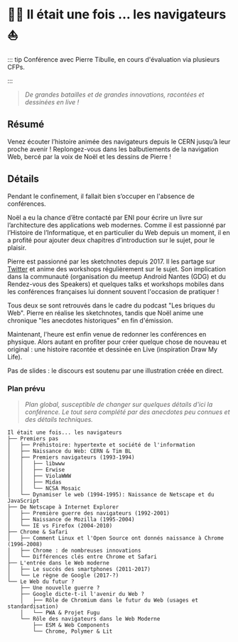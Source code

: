 # :man_artist: Il était une fois ... les navigateurs :boat:

::: tip
Conférence avec Pierre Tibulle, en cours d'évaluation via plusieurs CFPs.

:::

> _De grandes batailles et de grandes innovations, racontées et dessinées en live !_

## Résumé

Venez écouter l’histoire animée des navigateurs depuis le CERN jusqu’à leur proche avenir !
Replongez-vous dans les balbutiements de la navigation Web, bercé par la voix de Noël et les dessins de Pierre !

## Détails

Pendant le confinement, il fallait bien s’occuper en l'absence de conférences.

Noël a eu la chance d’être contacté par ENI pour écrire un livre sur l’architecture des applications web modernes. Comme il est passionné par l’Histoire de l’Informatique, et en particulier du Web depuis un moment, il en a profité pour ajouter deux chapitres d’introduction sur le sujet, pour le plaisir.

Pierre est passionné par les sketchnotes depuis 2017. Il les partage sur [Twitter](https://twitter.com/ptibulle/media) et anime des workshops régulièrement sur le sujet. Son implication dans la communauté (organisation du meetup Android Nantes (GDG) et du Rendez-vous des Speakers) et quelques talks et workshops mobiles dans les conférences françaises lui donnent souvent l'occasion de pratiquer !

Tous deux se sont retrouvés dans le cadre du podcast "Les briques du Web". Pierre en réalise les sketchnotes, tandis que Noël anime une chronique "les anecdotes historiques" en fin d'émission.

Maintenant, l'heure est enfin venue de redonner les conférences en physique. Alors autant en profiter pour créer quelque chose de nouveau et original : une histoire racontée et dessinée en Live (inspiration Draw My Life).

Pas de slides : le discours est soutenu par une illustration créée en direct.

### Plan prévu

> _Plan global, susceptible de changer sur quelques détails d'ici la conférence. Le tout sera complété par des anecdotes peu connues et des détails techniques._

    Il était une fois... les navigateurs
    ├── Premiers pas
    │   ├── Préhistoire: hypertexte et société de l'information
    │   ├── Naissance du Web: CERN & Tim BL
    │   ├── Premiers navigateurs (1993-1994)
    │   │   ├── libwww
    │   │   ├── Erwise
    │   │   ├── ViolaWWW
    │   │   ├── Midas
    │   │   └── NCSA Mosaic
    │   └── Dynamiser le web (1994-1995): Naissance de Netscape et du JavaScript
    ├── De Netscape à Internet Explorer
    │   ├── Première guerre des navigateurs (1992-2001)
    │   ├── Naissance de Mozilla (1995-2004)
    │   └── IE vs Firefox (2004-2010)
    ├── Chrome & Safari
    │   ├── Comment Linux et l'Open Source ont donnés naissance à Chrome (1996-2008)
    │   ├── Chrome : de nombreuses innovations
    │   └── Différences clés entre Chrome et Safari
    ├── L'entrée dans le Web moderne
    │   ├── Le succès des smartphones (2011-2017)
    │   └── Le règne de Google (2017-?)
    └── Le Web du futur ?
        ├── Une nouvelle guerre ?
        ├── Google dicte-t-il l'avenir du Web ?
        │   ├── Rôle de Chromium dans le futur du Web (usages et standardisation)
        │   └── PWA & Projet Fugu
        └── Rôle des navigateurs dans le Web Moderne
            ├── ESM & Web Components
            └── Chrome, Polymer & Lit
